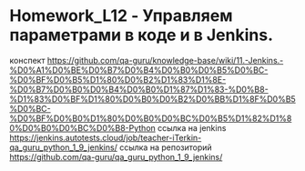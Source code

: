 # Homework_L12 - Управляем параметрами в коде и в Jenkins.

конспект https://github.com/qa-guru/knowledge-base/wiki/11.-Jenkins.-%D0%A1%D0%BE%D0%B7%D0%B4%D0%B0%D0%B5%D0%BC-%D0%BF%D0%B5%D1%80%D0%B2%D1%83%D1%8E-%D0%B7%D0%B0%D0%B4%D0%B0%D1%87%D1%83-%D0%B8-%D1%83%D0%BF%D1%80%D0%B0%D0%B2%D0%BB%D1%8F%D0%B5%D0%BC-%D0%BF%D0%B0%D1%80%D0%B0%D0%BC%D0%B5%D1%82%D1%80%D0%B0%D0%BC%D0%B8-Python
ссылка на jenkins https://jenkins.autotests.cloud/job/teacher-iTerkin-qa_guru_python_1_9_jenkins/
ссылка на репозиторий https://github.com/qa-guru/qa_guru_python_1_9_jenkins/


